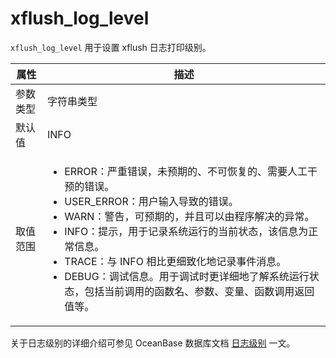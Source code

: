 # xflush_log_level

`xflush_log_level` 用于设置 xflush 日志打印级别。

|  属性    | 描述     |
|----------|---------|
| 参数类型 |  字符串类型       |
| 默认值   | INFO     |
| 取值范围 | <ul><li>ERROR：严重错误，未预期的、不可恢复的、需要人工干预的错误。</li><li>USER_ERROR：用户输入导致的错误。</li><li>WARN：警告，可预期的，并且可以由程序解决的异常。</li><li>INFO：提示，用于记录系统运行的当前状态，该信息为正常信息。</li><li>TRACE：与 INFO 相比更细致化地记录事件消息。</li><li>DEBUG：调试信息。用于调试时更详细地了解系统运行状态，包括当前调用的函数名、参数、变量、函数调用返回值等。</li></ul>  |

关于日志级别的详细介绍可参见 OceanBase 数据库文档 [日志级别](https://www.oceanbase.com/docs/common-oceanbase-database-1000000000033226) 一文。
